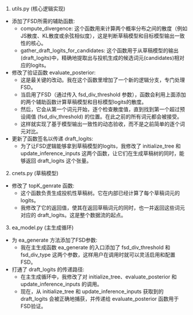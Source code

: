1. utils.py (核心逻辑实现)
- 添加了FSD所需的辅助函数:
  - compute_divergence: 这个函数用来计算两个概率分布之间的散度（例如JS散度、KL散度或余弦相似度），这是判断草稿模型和目标模型输出一致性的核心。
  - gather_draft_logits_for_candidates: 这个函数用于从草稿模型的输出(draft_logits)中，精确地提取出与投机生成的候选词元(candidates)相对应的logits。
- 修改了验证函数 evaluate_posterior:
  - 这是最关键的改动。我在这个函数里增加了一个新的逻辑分支，专门处理FSD。
  - 当启用了FSD（通过传入 fsd_div_threshold 参数），函数会利用上面添加的两个辅助函数计算草稿模型和目标模型logits的散度。
  - 然后，它会从第一个词元开始，逐个检查散度值，直到找到第一个超过预设阈值 (fsd_div_threshold) 的位置。在此之前的所有词元都会被接受。
  - 这样就实现了基于模型输出一致性的动态验收，而不是之前简单的逐个词元对比。
- 更新了函数签名以传递 draft_logits:
  - 为了让FSD逻辑能够拿到草稿模型的logits，我修改了 initialize_tree 和 update_inference_inputs 这两个函数，让它们在生成草稿树的同时，能够返回 draft_logits 这个张量。
2. cnets.py (草稿模型)
- 修改了 topK_genrate 函数:
  - 这个函数负责生成投机性草稿树。它在内部已经计算了每个草稿词元的logits。
  - 我修改了它的返回值，使其在返回草稿词元的同时，也一并返回这些词元对应的 draft_logits。这是整个数据流的起点。
3. ea_model.py (主生成循环)
- 为 ea_generate 方法添加了FSD参数:
  - 我在主生成函数 ea_generate 的入口添加了 fsd_div_threshold 和 fsd_div_type 这两个参数，这样用户在调用时就可以灵活启用和配置FSD。
- 打通了 draft_logits 的传递路径:
  - 在主生成循环中，我修改了对 initialize_tree、evaluate_posterior 和 update_inference_inputs 的调用。
  - 现在，从 initialize_tree 和 update_inference_inputs 获取到的 draft_logits 会被正确地捕获，并传递给 evaluate_posterior 函数用于FSD验证。
